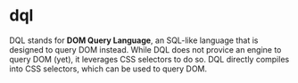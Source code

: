 # dql

DQL stands for **DOM Query Language**, an SQL-like language that is designed to query DOM instead.
While DQL does not provice an engine to query DOM (yet), it leverages CSS selectors to do so.
DQL directly compiles into CSS selectors, which can be used to query DOM.